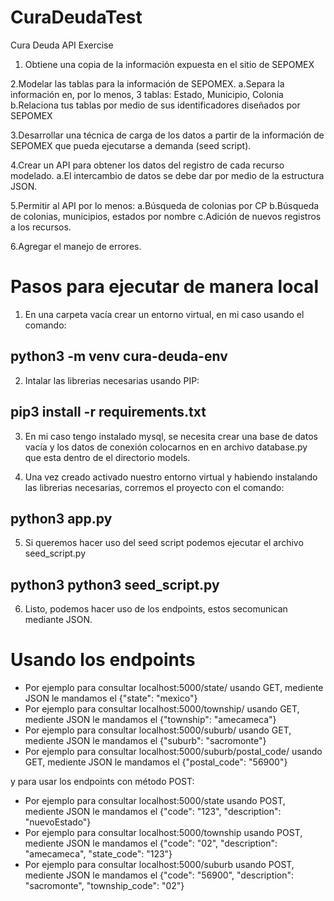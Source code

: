 # CuraDeudaTest
Cura Deuda API Exercise

1. Obtiene una copia de la información expuesta en el sitio de SEPOMEX

2.Modelar las tablas para la información de SEPOMEX. 
  a.Separa la información en, por lo menos, 3 tablas: Estado, Municipio, Colonia 
  b.Relaciona tus tablas por medio de sus identificadores diseñados por SEPOMEX 

3.Desarrollar una técnica de carga de los datos a partir de la información de SEPOMEX 
que pueda ejecutarse a demanda (seed script). 

4.Crear un API para obtener los datos del registro de cada recurso modelado. 
  a.El intercambio de datos se debe dar por medio de la estructura JSON. 

5.Permitir al API por lo menos: 
  a.Búsqueda de colonias por CP 
  b.Búsqueda de colonias, municipios, estados por nombre 
  c.Adición de nuevos registros a los recursos. 

6.Agregar el manejo de errores.

# Pasos para ejecutar de manera local

1. En una carpeta vacía crear un entorno virtual, en mi caso usando el comando:
  ## python3 -m venv cura-deuda-env
  
2. Intalar las librerias necesarias usando PIP:
  ## pip3 install -r requirements.txt
  
3. En mi caso tengo instalado mysql, se necesita crear una base de datos vacía y los datos de conexión colocarnos en en archivo database.py que esta dentro de el directorio models.

4. Una vez creado activado nuestro entorno virtual y habiendo instalando las librerias necesarias, corremos el proyecto con el comando:
  ## python3 app.py
  
5. Si queremos hacer uso del seed script podemos ejecutar el archivo seed_script.py
  ## python3 python3 seed_script.py
  
6. Listo, podemos hacer uso de los endpoints, estos secomunican mediante JSON.

# Usando los endpoints

- Por ejemplo para consultar localhost:5000/state/ usando GET, mediente JSON le mandamos el {"state": "mexico"}
- Por ejemplo para consultar localhost:5000/township/ usando GET, mediente JSON le mandamos el {"township": "amecameca"}
- Por ejemplo para consultar localhost:5000/suburb/ usando GET, mediente JSON le mandamos el {"suburb": "sacromonte"}
- Por ejemplo para consultar localhost:5000/suburb/postal_code/ usando GET, mediente JSON le mandamos el {"postal_code": "56900"}

y para usar los endpoints con método POST:

- Por ejemplo para consultar localhost:5000/state usando POST, mediente JSON le mandamos el {"code": "123", "description": "nuevoEstado"}
- Por ejemplo para consultar localhost:5000/township usando POST, mediente JSON le mandamos el {"code": "02", "description": "amecameca", "state_code": "123"}
- Por ejemplo para consultar localhost:5000/suburb usando POST, mediente JSON le mandamos el {"code": "56900", "description": "sacromonte", "township_code": "02"}




